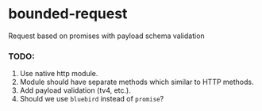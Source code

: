 # bounded-request
Request based on promises with payload schema validation

### TODO:

1. Use native http module.
2. Module should have separate methods which similar to HTTP methods.
3. Add payload validation (tv4, etc.).
4. Should we use `bluebird` instead of `promise`?
